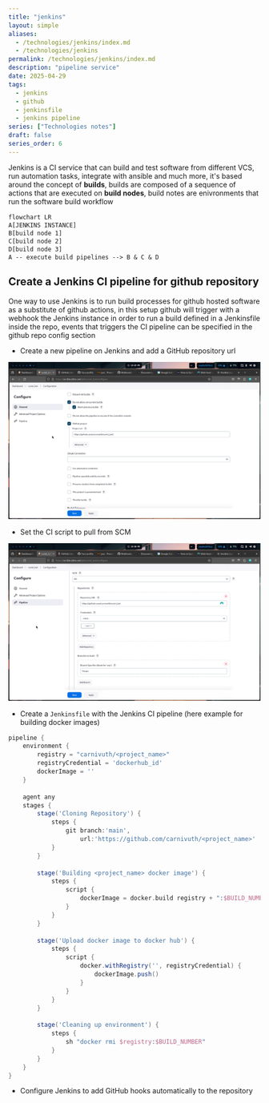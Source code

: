 ```yaml
---
title: "jenkins"
layout: simple
aliases:
  - /technologies/jenkins/index.md
  - /technologies/jenkins
permalink: /technologies/jenkins/index.md
description: "pipeline service"
date: 2025-04-29
tags:
  - jenkins
  - github
  - jenkinsfile
  - jenkins pipeline
series: ["Technologies notes"]
draft: false
series_order: 6
---
```


Jenkins is a CI service that can build and test software from different VCS, run automation tasks, integrate with ansible and much more, it's based around the concept of **builds**, builds are composed of a sequence of actions that  are executed on **build nodes**, build notes are enivronments that run the software build workflow

```mermaid
flowchart LR
A[JENKINS INSTANCE]
B[build node 1]
C[build node 2]
D[build node 3]
A -- execute build pipelines --> B & C & D
```


## Create a Jenkins CI pipeline for github repository

One way to use Jenkins is to run build processes for github hosted software as a substitute of github actions, in this setup github will trigger with a webhook the Jenkins instance in order to run a build defined in a Jenkinsfile inside the repo, events that triggers the CI pipeline can be specified in the github repo config section

- Create a new pipeline on Jenkins and add a GitHub repository url

![](jenkins1.png)

- Set the CI script to pull from SCM

![](jenkins2.png)

- Create a `Jenkinsfile` with the Jenkins CI pipeline (here example for building docker images)

```groovy
pipeline {
	environment {
		registry = "carnivuth/<project_name>"
		registryCredential = 'dockerhub_id'
		dockerImage = ''
	}

	agent any
	stages {
		stage('Cloning Repository') {
			steps {
				git branch:'main',
				    url:'https://github.com/carnivuth/<project_name>'
			}
		}

		stage('Building <project_name> docker image') {
			steps {
				script {
					dockerImage = docker.build registry + ":$BUILD_NUMBER"
				}
			}
		}

		stage('Upload docker image to docker hub') {
			steps {
				script {
					docker.withRegistry('', registryCredential) {
						dockerImage.push()
					}
				}
			}
		}

		stage('Cleaning up environment') {
			steps {
				sh "docker rmi $registry:$BUILD_NUMBER"
			}
		}
	}
}
```

- Configure Jenkins to add GitHub hooks automatically to the repository
